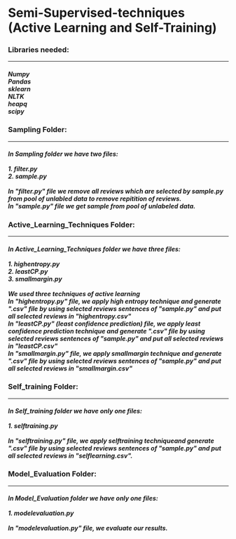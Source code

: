 <h1>Semi-Supervised-techniques (Active Learning and Self-Training)</h1>

<h3>Libraries needed:</h3>
<hr>
<h5>Numpy <br> Pandas <br> sklearn <br> NLTK <br> heapq <br> scipy </h5>

<h3> Sampling Folder: </h3>
<hr>
<h5>In Sampling folder we have two files: <br> <br> 1. filter.py <br> 2. sample.py <br> <br>
  In "filter.py" file we remove all reviews which are selected by sample.py from pool of unlabled data to remove repitition of reviews.  <br>
  In "sample.py" file we get sample from pool of unlabeled data. </h5>

<h3> Active_Learning_Techniques Folder: </h3>
<hr>
<h5>In Active_Learning_Techniques folder we have three files: <br> <br> 1. highentropy.py <br> 2. leastCP.py <br> 3. smallmargin.py <br> <br>
 We used three techniques of active learning <br>
 In "highentropy.py" file, we apply high entropy technique and generate ".csv" file by using selected reviews sentences of "sample.py" and put all selected reviews in "highentropy.csv"  <br>
 In "leastCP.py" (least confidence prediction) file, we apply least confidence prediction technique and generate ".csv" file by using selected reviews sentences of "sample.py" and put all selected reviews in "leastCP.csv"  <br> 
In "smallmargin.py" file, we apply smallmargin technique and generate ".csv" file by using selected reviews sentences of "sample.py" and put all selected reviews in "smallmargin.csv"  <br>
</h5>

<h3> Self_training Folder: </h3>
<hr>
<h5>In  Self_training folder we have only one files: <br> <br> 1. selftraining.py <br> <br>
 In "selftraining.py" file, we apply selftraining techniqueand generate ".csv" file by using selected reviews sentences of "sample.py" and put all selected reviews in  "selflearning.csv". <br> </h5>

<h3> Model_Evaluation Folder: </h3>
<hr>
<h5>In  Model_Evaluation folder we have only one files: <br> <br> 1. modelevaluation.py <br> <br>
In "modelevaluation.py" file, we evaluate our results.
</h5>

